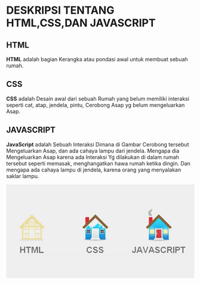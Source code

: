 # DESKRIPSI TENTANG HTML,CSS,DAN JAVASCRIPT
## HTML
**HTML** adalah bagian Kerangka atau pondasi awal untuk membuat sebuah rumah.

## CSS
**CSS** adalah Desain awal dari sebuah Rumah yang belum memiliki interaksi seperti cat, atap, jendela, pintu, Cerobong Asap yg belum mengeluarkan Asap.

## JAVASCRIPT
**JavaScript** adalah Sebuah Interaksi Dimana di Gambar Cerobong tersebut Mengeluarkan Asap, dan ada cahaya lampu dari jendela. Mengapa dia Mengeluarkan Asap karena ada Interaksi Yg dilakukan di dalam rumah tersebut seperti memasak, menghangatkan hawa rumah ketika dingin. Dan mengapa ada cahaya lampu di jendela, karena orang yang menyalakan saklar lampu.

![foto rumah](Assets/Rumah.jpg)